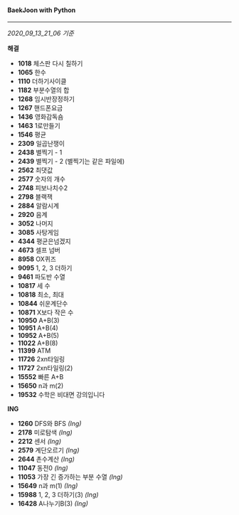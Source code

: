 #### BaekJoon with Python
___

*2020_09_13_21_06 기준*

**해결**

* __1018__ 체스판 다시 칠하기
* __1065__ 한수
* __1110__ 더하기사이클
* __1182__ 부분수열의 합
* __1268__ 임시반장정하기
* __1267__  핸드폰요금
* __1436__ 영화감독숌
* __1463__ 1로만들기
* __1546__ 평균
* __2309__ 일곱난쟁이
* __2438__ 별찍기 - 1
* __2439__ 별찍기 - 2 (별찍기는 같은 파일에)
* __2562__ 최댓값
* __2577__ 숫자의 개수
* __2748__ 피보나치수2
* __2798__ 블랙잭
* __2884__ 알람시계
* __2920__ 음계
* __3052__ 나머지
* __3085__ 사탕게임
* __4344__ 평균은넘겠지
* __4673__ 셀프 넘버
* __8958__ OX퀴즈
* __9095__ 1, 2, 3 더하기
* __9461__ 파도반 수열
* __10817__ 세 수
* __10818__ 최소, 최대
* __10844__ 쉬운계단수
* __10871__ X보다 작은 수
* __10950__ A+B(3)
* __10951__ A+B(4)
* __10952__ A+B(5)
* __11022__ A+B(8)
* __11399__ ATM
* __11726__ 2xn타일링
* __11727__ 2xn타일링(2)
* __15552__ 빠른 A+B
* __15650__ n과 m(2)
* __19532__ 수학은 비대면 강의입니다

**ING**

* __1260__ DFS와 BFS _(Ing)_
* __2178__ 미로탐색 _(Ing)_
* __2212__ 센서 _(Ing)_
* __2579__ 계단오르기 _(Ing)_
* __2644__ 촌수계산 _(Ing)_
* __11047__ 동전0 _(Ing)_
* __11053__ 가장 긴 증가하는 부분 수열 _(Ing)_
* __15649__ n과 m(1) _(Ing)_
* __15988__ 1, 2, 3 더하기(3) _(Ing)_
* __16428__ A나누기B(3) _(Ing)_
